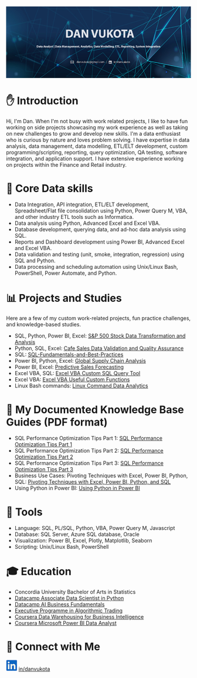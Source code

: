 ![banner](https://github.com/danvuk567/danvuk567/blob/main/images/Banner5.jpg?raw=true)

# ✋ Introduction

Hi, I'm Dan. When I'm not busy with work related projects, I like to have fun working on side projects showcasing my work experience as well as taking on new challenges to grow and develop new skills. I'm a data enthusiast who is curious by nature and loves problem solving. I have expertise in data analysis, data management, data modelling, ETL/ELT development, custom programming/scripting, reporting, query optimization, QA testing, software integration, and application support. I have extensive experience working on projects within the Finance and Retail industry.

# 🔨 Core Data skills

* Data Integration, API integration, ETL/ELT development, Spreadsheet/Flat file consolidation using Python, Power Query M, VBA, and other industry ETL tools such as Informatica.
* Data analysis using Python, Advanced Excel and Excel VBA.
* Database development, querying data, and ad-hoc data analysis using SQL.
* Reports and Dashboard development using Power BI, Advanced Excel and Excel VBA.
* Data validation and testing (unit, smoke, integration, regression) using SQL and Python.
* Data processing and scheduling automation using Unix/Linux Bash, PowerShell, Power Automate, and Python.

# 📊 Projects and Studies

Here are a few of my custom work-related projects, fun practice challenges, and knowledge-based studies.

* SQL, Python, Power BI, Excel: [S&P 500 Stock Data Transformation and Analysis](https://github.com/danvuk567/SP500-Stock-Analysis)
* Python, SQL, Excel: [Cafe Sales Data Validation and Quality Assurance](https://github.com/danvuk567/Cafe-Sales-Data-Validation)
* SQL: [SQL-Fundamentals-and-Best-Practices](https://github.com/danvuk567/SQL-Fundamentals-and-Best-Practices)
* Power BI, Python, Excel: [Global Supply Chain Analysis](https://github.com/danvuk567/Global-Supply-Chain-Analysis)
* Power BI, Excel: [Predictive Sales Forecasting](https://github.com/danvuk567/Predictive-Sales-Forecasting)
* Excel VBA, SQL: [Excel VBA Custom SQL Query Tool](https://github.com/danvuk567/Excel_VBA-Custom-SQL-Query-Tool)
* Excel VBA: [Excel VBA Useful Custom Functions](https://github.com/danvuk567/Excel_VBA-Useful-Custom-Functions)
* Linux Bash commands: [Linux Command Data Analytics](https://github.com/danvuk567/Linux-Command-Data-Analytics)

# 📝 My Documented Knowledge Base Guides (PDF format) 

* SQL Performance Optimization Tips Part 1: [SQL Performance Optimization Tips Part 1](https://github.com/danvuk567/danvuk567/blob/main/Files/SQL_Performance_Optimization_Tips_Part1.pdf)
* SQL Performance Optimization Tips Part 2: [SQL Performance Optimization Tips Part 2](https://github.com/danvuk567/danvuk567/blob/main/Files/SQL_Performance_Optimization_Tips_Part2.pdf)
* SQL Performance Optimization Tips Part 3: [SQL Performance Optimization Tips Part 3](https://github.com/danvuk567/danvuk567/blob/main/Files/SQL_Performance_Optimization_Tips_Part3.pdf)
* Business Use Cases: Pivoting Techniques with Excel, Power BI, Python, SQL: [Pivoting Techniques with Excel, Power BI, Python, and SQL](https://github.com/danvuk567/danvuk567/blob/main/Files/Comparative_Approach_Pivoting_Excel_Power_BI_Python_SQL.pdf)
* Using Python in Power BI: [Using Python in Power BI](https://github.com/danvuk567/danvuk567/blob/main/Files/Using_Python_In_Power_BI.pdf)

# 🔧 Tools

* Language: SQL, PL/SQL, Python, VBA, Power Query M, Javascript
* Database: SQL Server, Azure SQL database, Oracle
* Visualization: Power BI, Excel, Plotly, Matplotlib, Seaborn
* Scripting: Unix/Linux Bash, PowerShell

# 🎓 Education

* Concordia University Bachelor of Arts in Statistics
* [Datacamp Associate Data Scientist in Python](https://www.datacamp.com/completed/statement-of-accomplishment/track/5b8c8647048f9150e6ce597a98544a9ecb6009e3)
* [Datacamp AI Business Fundamentals](https://www.datacamp.com/completed/statement-of-accomplishment/track/dbc64a8fcb55c097ea31f7e396dd1f19864c4e2c)
* [Executive Programme in Algorithmic Trading](https://www.credential.net/daf2b3eb-8485-415d-94c7-19264059a51a#gs.gsa1g1)
* [Coursera Data Warehousing for Business Intelligence](https://www.coursera.org/account/accomplishments/specialization/FJ7WBPQJJZL8)
* [Coursera Microsoft Power BI Data Analyst](https://www.coursera.org/account/accomplishments/specialization/certificate/N9DA5MVENNXH)

# 🤝 Connect with Me

![Linkedin Logo](https://github.com/danvuk567/danvuk567/blob/main/images/LinkedIn_small.png?raw=true) [in/danvukota](https://www.linkedin.com/in/danvukota/)

  

